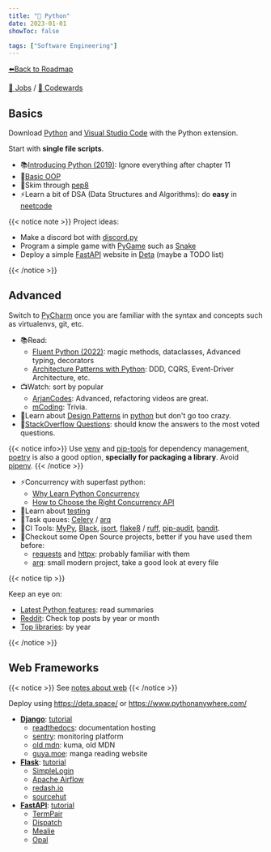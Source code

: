 ```yaml
---
title: "🐍 Python"
date: 2023-01-01
showToc: false

tags: ["Software Engineering"]
---
```


[⬅️Back to Roadmap](/roadmap)

[💼 Jobs](https://www.linkedin.com/jobs/search/?keywords=python&location=Spain)
/
[🥋 Codewards](https://www.codewars.com/kata/search/python)

## Basics

Download [Python](https://www.python.org/downloads/) and [Visual Studio Code](https://code.visualstudio.com/) with the Python extension.

Start with **single file scripts**.

- 📚[Introducing Python (2019)](https://www.oreilly.com/library/view/introducing-python-2nd/9781492051374/): Ignore everything after chapter 11
- 📝[Basic OOP](https://realpython.com/python3-object-oriented-programming/)
- 🎨Skim through [pep8](https://peps.python.org/pep-0008/)
- ⚡️Learn a bit of DSA (Data Structures and Algorithms): do **easy** in [neetcode](https://neetcode.io/roadmap)

{{< notice note >}}
Project ideas:

- Make a discord bot with [discord.py](https://discordpy.readthedocs.io/)
- Program a simple game with [PyGame](https://www.pygame.org/docs/) such as [Snake](https://www.geeksforgeeks.org/snake-game-in-python-using-pygame-module/)
- Deploy a simple [FastAPI](https://fastapi.tiangolo.com/) website in [Deta](https://www.deta.sh/) (maybe a TODO list)

{{< /notice >}}

## Advanced

Switch to [PyCharm](https://www.jetbrains.com/pycharm/) once you are familiar with the syntax and concepts such as virtualenvs, git, etc.

- 📚Read:
  - [Fluent Python (2022)](https://www.oreilly.com/library/view/fluent-python-2nd/9781492056348/):
  magic methods, dataclasses, Advanced typing, decorators
  - [Architecture Patterns with Python](https://www.cosmicpython.com/book/preface.html):
    DDD, CQRS, Event-Driver Architecture, etc.
- 📺Watch: sort by popular
  - [ArjanCodes](https://www.youtube.com/@ArjanCodes/videos): Advanced, refactoring videos are great.
  - [mCoding](https://www.youtube.com/channel/UCaiL2GDNpLYH6Wokkk1VNcg): Trivia.
- 🧰Learn about [Design Patterns](https://refactoring.guru/design-patterns/what-is-pattern) in [python](https://github.com/faif/python-patterns) but don't go too crazy.
- 📝[StackOverflow Questions](https://stackoverflow.com/questions/tagged/python?sort=votes):
  should know the answers to the most voted questions.

{{< notice info>}}
Use [venv](https://docs.python.org/3/library/venv.html) and [pip-tools](https://github.com/jazzband/pip-tools) for dependency management,
[poetry](https://python-poetry.org/) is also a good option, **specially for packaging a library**.
Avoid [pipenv](https://github.com/pypa/pipenv).
{{< /notice >}}

- ⚡️Concurrency with superfast python:
  - [Why Learn Python Concurrency](https://superfastpython.com/why-learn-python-concurrency/)
  - [How to Choose the Right Concurrency API](https://superfastpython.com/python-concurrency-choose-api/)
- 🧪Learn about [testing](https://testdriven.io/guides/complete-python/)
- 🔄Task queues: [Celery](https://docs.celeryq.dev/) / [arq](https://arq-docs.helpmanual.io/)
- 🔧CI Tools:
  [MyPy](https://mypy.readthedocs.io/en/stable/),
  [Black](https://black.readthedocs.io/en/stable/),
  [isort](https://pycqa.github.io/isort/),
  [flake8](https://flake8.pycqa.org/en/latest/) / [ruff](https://github.com/charliermarsh/ruff),
  [pip-audit](https://github.com/pypa/pip-audit),
  [bandit](https://bandit.readthedocs.io/en/latest/).
- 👀Checkout some Open Source projects, better if you have used them before:
  - [requests](https://github.com/psf/requests) and [httpx](https://github.com/encode/httpx): probably familiar with them
  - [arq](https://github.com/samuelcolvin/arq): small modern project, take a good look at every file

{{< notice tip >}}

Keep an eye on:

- [Latest Python features](https://docs.python.org/3/whatsnew/index.html): read summaries
- [Reddit](https://www.reddit.com/r/Python/top/?t=month): Check top posts by year or month
- [Top libraries](https://tryolabs.com/blog/2022/12/26/top-python-libraries-2022): by year

{{< /notice >}}

## Web Frameworks

{{< notice >}}
See [notes about web](/roadmap/#web-development)
{{< /notice >}}

Deploy using https://deta.space/ or https://www.pythonanywhere.com/

- [**Django**](https://www.djangoproject.com/): [tutorial](https://tutorial.djangogirls.org/en/)
  - [readthedocs](https://github.com/readthedocs/readthedocs.org): documentation hosting
  - [sentry](https://github.com/getsentry/sentry): monitoring platform
  - [old mdn](https://github.com/mdn/kuma): kuma, old MDN
  - [guya.moe](https://github.com/subject-f/guyamoe): manga reading website
- [**Flask**](https://flask.palletsprojects.com/): [tutorial](https://flask.palletsprojects.com/tutorial/)
  - [SimpleLogin](https://github.com/simple-login/app)
  - [Apache Airflow](https://github.com/apache/airflow)
  - [redash.io](https://github.com/getredash/redash)
  - [sourcehut](https://git.sr.ht/~sircmpwn/core.sr.ht/tree)
- [**FastAPI**](https://fastapi.tiangolo.com/): [tutorial](https://testdriven.io/blog/fastapi-crud/)
  - [TermPair](https://github.com/cs01/termpair)
  - [Dispatch](https://github.com/Netflix/dispatch)
  - [Mealie](https://github.com/hay-kot/mealie)
  - [Opal](https://github.com/permitio/opal)
